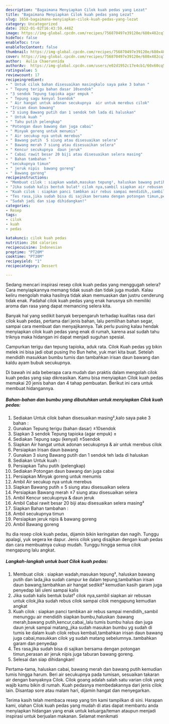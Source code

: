 ```yaml
---
description: "Bagaimana Menyiapkan Cilok kuah pedas yang Lezat"
title: "Bagaimana Menyiapkan Cilok kuah pedas yang Lezat"
slug: 1658-bagaimana-menyiapkan-cilok-kuah-pedas-yang-lezat
category: Uncategorized
date: 2022-01-02T16:43:59.448Z
image: https://img-global.cpcdn.com/recipes/756870497e39120e/680x482cq70/cilok-kuah-pedas-foto-resep-utama.jpg
hideToc: false
enableToc: true
enableTocContent: false
thumbnail: https://img-global.cpcdn.com/recipes/756870497e39120e/680x482cq70/cilok-kuah-pedas-foto-resep-utama.jpg
cover: https://img-global.cpcdn.com/recipes/756870497e39120e/680x482cq70/cilok-kuah-pedas-foto-resep-utama.jpg
author:  Aulia Chaerunnida
authorAv:  https://img-global.cpcdn.com/users/e02d1952c17e4cb1/60x60cq50/avatar.jpg
ratingvalue: 5
reviewcount: 17
recipeingredient:
- " Untuk cilok bahan disesuaikan masingkalo saya pake 3 bahan "
- " Tepung terigu bahan dasar 10sendok"
- "3 sendok Tepung tapioka agar empuk "
- " Tepung sagu kenyal 5sendok"
- " Air hangat untuk adonan secukupnya  air untuk merebus cilok"
- "Irisan daun bawang"
- "3 siung Bawang putih dan 1 sendok teh lada di haluskan"
- " Untuk kuah "
- " Tahu putih pelengkap"
- "Potongan daun bawang dan juga cabai"
- " Minyak goreng untuk menumis"
- " Air secukup nya untuk merebus"
- " Bawang putih  5 siung atau disesuaikan selera"
- " Bawang merah 7 siung atau disesuaikan selera"
- " Kencur secukupnya  daun jeruk"
- " Cabai rawit besar 20 biji atau disesuaikan selera masing"
- " Bahan tambahan "
- "secukupnya timun"
- " jeruk nipis  bawang goreng"
- " Bawang goreng"
recipeinstructions:
- "Membuat cilok : siapkan wadah,masukan tepung², haluskan bawang putih dan lada,jika sudah campur ke dalam tepung,tambahkan irisan daun bawang,tambahkan air hangat sedikit² kemudian kasih garam juga penyedap lali uleni sampai kalis"
- "Jika sudah kalis bentuk bulat² cilok nya,sambil siapkan air rebusan untuk cilok,jika sudah rebus cilok sampai cilok mengapung kemudian angkat"
- "Kuah cilok : siapkan panci tambkan air rebus sampai mendidih,,sambil menunggu air mendidih siapkan bumbu,haluskan :bawang merah,bawang putih,kencur,cabai,,lalu tumis bumbu halus dan juga daun jeruk sampai matang,,jika sudah masukan bumbu yg sudah di tumis ke dalam kuah cilok rebus kembali,tambahkan irisan daun bawang juga cabai,masukkan cilok yg sudah matang sebelumnya..tambahkan garam dan penyedap"
- "Tes rasa,jika sudah bisa di sajikan bersama dengan potongan timun,perasan air jeruk nipis juga taburan bawang goreng."
- "Sudah jadi dan siap dihidangkan!"
categories:
- Resep
tags:
- cilok
- kuah
- pedas

katakunci: cilok kuah pedas 
nutrition: 264 calories
recipecuisine: Indonesian
preptime: "PT20M"
cooktime: "PT30M"
recipeyield: "1"
recipecategory: Dessert

---
```



Sedang mencari inspirasi resep cilok kuah pedas yang menggugah selera? Cara menyiapkannya memang tidak susah dan tidak juga mudah. Kalau keliru mengolah maka hasilnya tidak akan memuaskan dan justru cenderung tidak enak. Padahal cilok kuah pedas yang enak harusnya sih memiliki aroma dan rasa yang dapat memancing selera kita.


Banyak hal yang sedikit banyak berpengaruh terhadap kualitas rasa dari cilok kuah pedas, pertama dari jenis bahan, lalu pemilihan bahan segar, sampai cara membuat dan menyajikannya. Tak perlu pusing kalau hendak menyiapkan cilok kuah pedas yang enak di rumah, karena asal sudah tahu triknya maka hidangan ini dapat menjadi suguhan spesial.

Campurkan terigu dan tepung tapioka, aduk rata. Cilok Kuah pedas yg bikin melek ini bisa jadi obat pusing lho Bun hehe, yuk mari kita buat. Setelah mendidih masukkan bumbu tumis dan tambahkan irisan daun bawang dan kaldu ayam bubuk secukupnya.


Di bawah ini ada beberapa cara mudah dan praktis dalam mengolah cilok kuah pedas yang siap dikreasikan. Kamu bisa menyiapkan Cilok kuah pedas memakai 20 jenis bahan dan 4 tahap pembuatan. Berikut ini cara untuk membuat hidangannya.

<!--inarticleads1-->

##### Bahan-bahan dan bumbu yang dibutuhkan untuk menyiapkan Cilok kuah pedas:

1. Sediakan  Untuk cilok bahan disesuaikan masing²,kalo saya pake 3 bahan :
1. Gunakan  Tepung terigu (bahan dasar) ±10sendok
1. Siapkan 3 sendok Tepung tapioka (agar empuk) ±
1. Sediakan  Tepung sagu (kenyal) ±5sendok
1. Siapkan  Air hangat untuk adonan secukupnya &amp; air untuk merebus cilok
1. Persiapkan Irisan daun bawang
1. Gunakan 3 siung Bawang putih dan 1 sendok teh lada di haluskan
1. Sediakan  Untuk kuah :
1. Persiapkan  Tahu putih (pelengkap)
1. Sediakan Potongan daun bawang dan juga cabai
1. Persiapkan  Minyak goreng untuk menumis
1. Ambil  Air secukup nya untuk merebus
1. Siapkan  Bawang putih ± 5 siung atau disesuaikan selera
1. Persiapkan  Bawang merah ±7 siung atau disesuaikan selera
1. Ambil  Kencur secukupnya &amp; daun jeruk
1. Ambil  Cabai rawit besar 20 biji atau disesuaikan selera masing²
1. Siapkan  Bahan tambahan :
1. Ambil secukupnya timun
1. Persiapkan  jeruk nipis &amp; bawang goreng
1. Ambil  Bawang goreng


Itu dia resep cilok kuah pedas, dijamin bikin keringatan dan nagih. Tunggu apalagi, yuk segera ke dapur. Jenis cilok yang disajikan dengan kuah pedas dan cara membuatnya cukup mudah. Tunggu hingga semua cilok mengapung lalu angkat. 

<!--inarticleads2-->

##### Langkah-langkah untuk buat Cilok kuah pedas:

1. Membuat cilok : siapkan wadah,masukan tepung², haluskan bawang putih dan lada,jika sudah campur ke dalam tepung,tambahkan irisan daun bawang,tambahkan air hangat sedikit² kemudian kasih garam juga penyedap lali uleni sampai kalis
1. Jika sudah kalis bentuk bulat² cilok nya,sambil siapkan air rebusan untuk cilok,jika sudah rebus cilok sampai cilok mengapung kemudian angkat
1. Kuah cilok : siapkan panci tambkan air rebus sampai mendidih,,sambil menunggu air mendidih siapkan bumbu,haluskan :bawang merah,bawang putih,kencur,cabai,,lalu tumis bumbu halus dan juga daun jeruk sampai matang,,jika sudah masukan bumbu yg sudah di tumis ke dalam kuah cilok rebus kembali,tambahkan irisan daun bawang juga cabai,masukkan cilok yg sudah matang sebelumnya..tambahkan garam dan penyedap
1. Tes rasa,jika sudah bisa di sajikan bersama dengan potongan timun,perasan air jeruk nipis juga taburan bawang goreng.
1. Selesai dan siap dihidangkan!

Pertama-tama, haluskan cabai, bawang merah dan bawang putih kemudian tumis hingga harum. Beri air secukupnya pada tumisan, sesuaikan takaran air dengan banyaknya Cilok. Cilok goang adalah salah satu varian cilok yang wajib kamu bikin di rumah. Kuah pedasnya membedakannya dari jenis cilok lain. Disantap sore atau malam hari, dijamin hangat dan menyegarkan. 

Terima kasih telah membaca resep yang tim kami tampilkan di sini. Harapan kami, olahan Cilok kuah pedas yang mudah di atas dapat membantu anda menyiapkan hidangan yang enak untuk keluarga/teman ataupun menjadi inspirasi untuk berjualan makanan. Selamat menikmati
